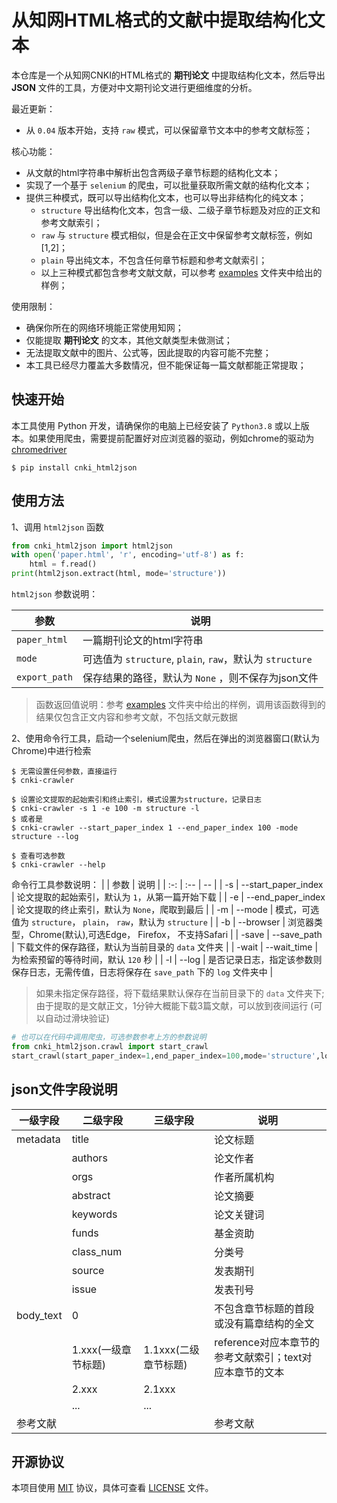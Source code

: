 # 从知网HTML格式的文献中提取结构化文本

本仓库是一个从知网CNKI的HTML格式的 <b>期刊论文</b> 中提取结构化文本，然后导出 <b>JSON</b> 文件的工具，方便对中文期刊论文进行更细维度的分析。

最近更新：  
- 从 `0.04` 版本开始，支持 `raw` 模式，可以保留章节文本中的参考文献标签；

核心功能：
- 从文献的html字符串中解析出包含两级子章节标题的结构化文本；
- 实现了一个基于 `selenium` 的爬虫，可以批量获取所需文献的结构化文本；
- 提供三种模式，既可以导出结构化文本，也可以导出非结构化的纯文本；
  - `structure` 导出结构化文本，包含一级、二级子章节标题及对应的正文和参考文献索引；
  - `raw` 与 `structure` 模式相似，但是会在正文中保留参考文献标签，例如[1,2]；
  - `plain` 导出纯文本，不包含任何章节标题和参考文献索引；
  - 以上三种模式都包含参考文献文献，可以参考 [examples](examples) 文件夹中给出的样例；

<!-- 使用场景：
- 对中文期刊论文进行全文获取和分析，为下游任务提供支持；
- 对中文期刊论文进行引文分析； -->

使用限制：
- 确保你所在的网络环境能正常使用知网；
- 仅能提取 <b>期刊论文</b> 的文本，其他文献类型未做测试；
- 无法提取文献中的图片、公式等，因此提取的内容可能不完整；
- 本工具已经尽力覆盖大多数情况，但不能保证每一篇文献都能正常提取；

## 快速开始
本工具使用 Python 开发，请确保你的电脑上已经安装了 `Python3.8` 或以上版本。如果使用爬虫，需要提前配置好对应浏览器的驱动，例如chrome的驱动为 [chromedriver](https://chromedriver.chromium.org/downloads)

```console
$ pip install cnki_html2json
```

## 使用方法
1、调用 `html2json` 函数

```python
from cnki_html2json import html2json
with open('paper.html', 'r', encoding='utf-8') as f:
    html = f.read()
print(html2json.extract(html, mode='structure'))
```
`html2json` 参数说明：

| 参数 | 说明 |
| --- | --- |
| `paper_html` | 一篇期刊论文的html字符串 |
| `mode` | 可选值为 `structure`, `plain`, `raw`，默认为 `structure` |
| `export_path` | 保存结果的路径，默认为 `None` ，则不保存为json文件 |

> 函数返回值说明：参考 [examples](examples) 文件夹中给出的样例，调用该函数得到的结果仅包含正文内容和参考文献，不包括文献元数据

2、使用命令行工具，启动一个selenium爬虫，然后在弹出的浏览器窗口(默认为Chrome)中进行检索
```console
$ 无需设置任何参数，直接运行
$ cnki-crawler
```
```console
$ 设置论文提取的起始索引和终止索引，模式设置为structure，记录日志
$ cnki-crawler -s 1 -e 100 -m structure -l
$ 或者是
$ cnki-crawler --start_paper_index 1 --end_paper_index 100 -mode structure --log
```
```console
$ 查看可选参数
$ cnki-crawler --help
```

命令行工具参数说明：
|  | 参数 | 说明 |
| :-: | :-- | -- |
| -s | --start_paper_index | 论文提取的起始索引，默认为 `1`，从第一篇开始下载 |
| -e | --end_paper_index | 论文提取的终止索引，默认为 `None`，爬取到最后 |
| -m | --mode | 模式，可选值为 `structure`， `plain`， `raw`，默认为 `structure` |
| -b | --browser | 浏览器类型，Chrome(默认),可选Edge， Firefox， 不支持Safari |
| -save | --save_path | 下载文件的保存路径，默认为当前目录的 `data` 文件夹 |
| -wait | --wait_time | 为检索预留的等待时间，默认 `120` 秒 |
| -l | --log | 是否记录日志，指定该参数则保存日志，无需传值，日志将保存在 `save_path` 下的 `log` 文件夹中 |

> 如果未指定保存路径，将下载结果默认保存在当前目录下的 `data` 文件夹下;  
> 由于提取的是文献正文，1分钟大概能下载3篇文献，可以放到夜间运行 (可以自动过滑块验证)

```python
# 也可以在代码中调用爬虫，可选参数参考上方的参数说明
from cnki_html2json.crawl import start_crawl
start_crawl(start_paper_index=1,end_paper_index=100,mode='structure',log=True)
```

## json文件字段说明
| 一级字段 | 二级字段 |三级字段| 说明 |
| --- | --- | --- | --- |
| metadata | title |  |论文标题|
|  | authors |  |论文作者|
|  | orgs |  |作者所属机构|
|  | abstract |  |论文摘要|
|  | keywords |  |论文关键词|
|  | funds |  |基金资助|
|  | class_num |  |分类号|
|  | source |  |发表期刊|
|  | issue |  |发表刊号|
| body_text | 0 |  |不包含章节标题的首段或没有篇章结构的全文|
|  | 1.xxx(一级章节标题) | 1.1xxx(二级章节标题) |reference对应本章节的参考文献索引；text对应本章节的文本|
|  | 2.xxx | 2.1xxx ||
|  | ...| ... ||
| 参考文献 |  |  |参考文献|

## 开源协议
本项目使用 [MIT](LICENSE) 协议，具体可查看 [LICENSE](LICENSE) 文件。
